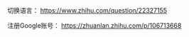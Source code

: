

切换语言： https://www.zhihu.com/question/22327155

注册Google账号： https://zhuanlan.zhihu.com/p/106713668

